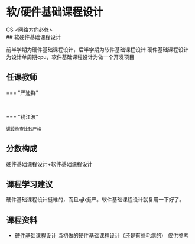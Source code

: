 # 软/硬件基础课程设计
<div class="badges">
<span class="badge cs-badge">CS <网络方向必修></span>
</div>
## 软硬件基础课程设计

前半学期为硬件基础课程设计，后半学期为软件基础课程设计
硬件基础课程设计 为设计单周期cpu，软件基础课程设计为做一个开发项目

## 任课教师

=== "严迪群"

​    

=== "钱江波" 

    课设检查比较严格



## 分数构成

硬件基础课程设计+软件基础课程设计

## 课程学习建议

硬件基础课程设计挺难的，而且qjb挺严。软件基础课程设计就复用一下好了。

## 课程资料

+ [硬件基础课程设计](https://1drv.ms/f/s!AtocDSkaQMHclgIEZpr8_v2cYMUo?e=SZhYHM)  当初做的硬件基础课程设计（还是有些毛病的） 仅供参考

  



